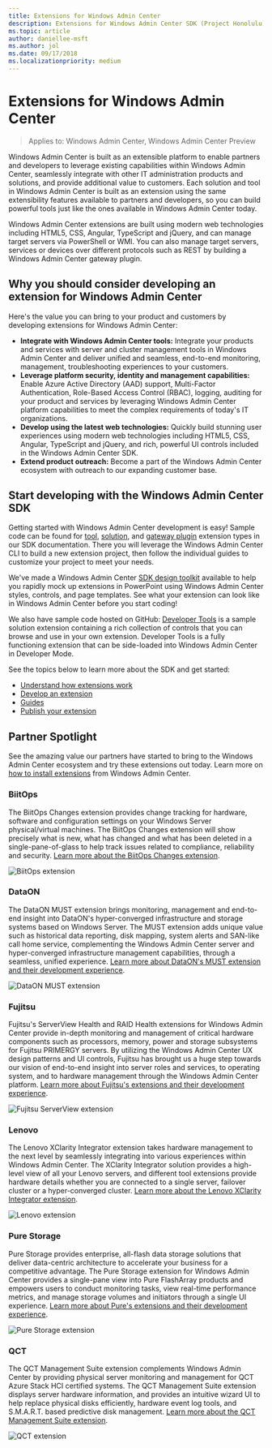 ```yaml
---
title: Extensions for Windows Admin Center
description: Extensions for Windows Admin Center SDK (Project Honolulu)
ms.topic: article
author: daniellee-msft
ms.author: jol
ms.date: 09/17/2018
ms.localizationpriority: medium
---
```

# Extensions for Windows Admin Center

>Applies to: Windows Admin Center, Windows Admin Center Preview

Windows Admin Center is built as an extensible platform to enable partners and developers to leverage existing capabilities within Windows Admin Center, seamlessly integrate with other IT administration products and solutions, and provide additional value to customers. Each solution and tool in Windows Admin Center is built as an extension using the same extensibility features available to partners and developers, so you can build powerful tools just like the ones available in Windows Admin Center today.

Windows Admin Center extensions are built using modern web technologies including HTML5, CSS, Angular, TypeScript and jQuery, and can manage target servers via PowerShell or WMI. You can also manage target servers, services or devices over different protocols such as REST by building a Windows Admin Center gateway plugin.

## Why you should consider developing an extension for Windows Admin Center

Here's the value you can bring to your product and customers by developing extensions for Windows Admin Center:

- **Integrate with Windows Admin Center tools:** Integrate your products and services with server and cluster management tools in Windows Admin Center and deliver unified and seamless, end-to-end monitoring, management, troubleshooting experiences to your customers.
- **Leverage platform security, identity and management capabilities:** Enable Azure Active Directory (AAD) support, Multi-Factor Authentication, Role-Based Access Control (RBAC), logging, auditing for your product and services by leveraging Windows Admin Center platform capabilities to meet the complex requirements of today's IT organizations.
- **Develop using the latest web technologies:** Quickly build stunning user experiences using modern web technologies including HTML5, CSS, Angular, TypeScript and jQuery, and rich, powerful UI controls included in the Windows Admin Center SDK.
- **Extend product outreach:** Become a part of the Windows Admin Center ecosystem with outreach to our expanding customer base.

## Start developing with the Windows Admin Center SDK

Getting started with Windows Admin Center development is easy!  Sample code can be found for [tool](develop-tool.md), [solution](develop-solution.md), and [gateway plugin](develop-gateway-plugin.md) extension types in our SDK documentation. There you will leverage the Windows Admin Center CLI to build a new extension project, then follow the individual guides to customize your project to meet your needs.

We've made a Windows Admin Center [SDK design toolkit](https://github.com/Microsoft/windows-admin-center-sdk/blob/master/WindowsAdminCenterDesignToolkit.zip) available to help you rapidly mock up extensions in PowerPoint using Windows Admin Center styles, controls, and page templates. See what your extension can look like in Windows Admin Center before you start coding!

We also have sample code hosted on GitHub: [Developer Tools](https://aka.ms/wacsdk) is a sample solution extension containing a rich collection of controls that you can browse and use in your own extension. Developer Tools is a fully functioning extension that can be side-loaded into Windows Admin Center in Developer Mode.

See the topics below to learn more about the SDK and get started:

- [Understand how extensions work](understand-extensions.md)
- [Develop an extension](developing-extensions.md)
- [Guides](guides.md)
- [Publish your extension](publish-extensions.md)

## Partner Spotlight

See the amazing value our partners have started to bring to the Windows Admin Center ecosystem and try these extensions out today. Learn more on [how to install extensions](../configure/using-extensions.md) from Windows Admin Center.

### BiitOps
The BiitOps Changes extension provides change tracking for hardware, software and configuration settings on your Windows Server physical/virtual machines. The BiitOps Changes extension will show precisely what is new, what has changed and what has been deleted in a single-pane-of-glass to help track issues related to compliance, reliability and security. [Learn more about the BiitOps Changes extension](case-studies/biitops.md).

![BiitOps extension](../media/extensibility-overview/biitops-1.png)

### DataON

The DataON MUST extension brings monitoring, management and end-to-end insight into DataON's hyper-converged infrastructure and storage systems based on Windows Server. The MUST extension adds unique value such as historical data reporting, disk mapping, system alerts and SAN-like call home service, complementing the Windows Admin Center server and hyper-converged infrastructure management capabilities, through a seamless, unified experience. [Learn more about DataON's MUST extension and their development experience](case-studies/dataon.md).

![DataON MUST extension](../media/extensibility-overview/dataon-must-extension.png)

### Fujitsu

Fujitsu's ServerView Health and RAID Health extensions for Windows Admin Center provide in-depth monitoring and management of critical hardware components such as processors, memory, power and storage subsystems for Fujitsu PRIMERGY servers. By utilizing the Windows Admin Center UX design patterns and UI controls, Fujitsu has brought us a huge step towards our vision of end-to-end insight into server roles and services, to operating system, and to hardware management through the Windows Admin Center platform. [Learn more about Fujitsu's extensions and their development experience](case-studies/fujitsu.md).

![Fujitsu ServerView extension](../media/extensibility-overview/fujitsu-serverview-extension.png)

### Lenovo

The Lenovo XClarity Integrator extension takes hardware management to the next level by seamlessly integrating into various experiences within Windows Admin Center. The XClarity Integrator solution provides a high-level view of all your Lenovo servers, and different tool extensions provide hardware details whether you are connected to a single server, failover cluster or a hyper-converged cluster. [Learn more about the Lenovo XClarity Integrator extension](case-studies/lenovo.md).

![Lenovo extension](../media/extensibility-overview/lenovo-extension.png)

### Pure Storage

Pure Storage provides enterprise, all-flash data storage solutions that deliver data-centric architecture to accelerate your business for a competitive advantage. The Pure Storage extension for Windows Admin Center provides a single-pane view into Pure FlashArray products and empowers users to conduct monitoring tasks, view real-time performance metrics, and manage storage volumes and initiators through a single UI experience. [Learn more about Pure's extensions and their development experience](case-studies/purestorage.md).

![Pure Storage extension](../media/extensibility-overview/purestorage-extension.png)

### QCT

The QCT Management Suite extension complements Windows Admin Center by providing physical server monitoring and management for QCT Azure Stack HCI certified systems. The QCT Management Suite extension displays server hardware information, and provides an intuitive wizard UI to help replace physical disks efficiently, hardware event log tools, and S.M.A.R.T. based predictive disk management. [Learn more about the QCT Management Suite extension](case-studies/qct.md).

![QCT extension](../media/extensibility-overview/qct-extension.png)
